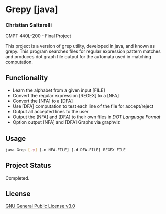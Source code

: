 # Grepy [java]
### Christian Saltarelli
CMPT 440L-200 - Final Project

This project is a version of grep utility, developed in java, and known as grepy. This program searches files for regular expression pattern matches and produces dot graph file output for the automata used in matching computation.

## Functionality
* Learn the alphabet from a given input [FILE]
* Convert the regular expression [REGEX] to a [NFA]
* Convert the [NFA] to a [DFA]
* Use [DFA] computation to test each line of the file for accept/reject
* Output all accepted lines to the user
* Output the [NFA] and [DFA] to their own files in *DOT Language Format*
* Option output [NFA] and [DFA] Graphs via graphviz

## Usage
```bash
java Grep [-y] [-n NFA-FILE] [-d DFA-FILE] REGEX FILE
```
## Project Status
Completed.

## License
[GNU General Public License v3.0](https://www.gnu.org/licenses/gpl-3.0.en.html)
